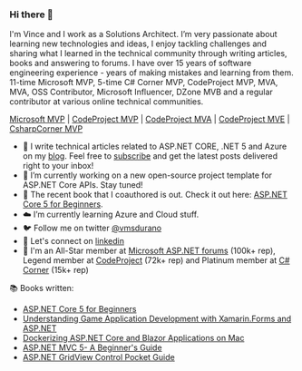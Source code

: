 ### Hi there 👋
I'm Vince and I work as a Solutions Architect. I’m very passionate about learning new technologies and ideas, I enjoy tackling challenges and sharing what I learned in the technical community through writing articles, books and answering to forums. I have over 15 years of software engineering experience - years of making mistakes and learning from them. 11-time Microsoft MVP, 5-time C# Corner MVP, CodeProject MVP, MVA, MVA, OSS Contributor, Microsoft Influencer, DZone MVB and a regular contributor at various online technical communities.

<a href="https://mvp.microsoft.com/en-us/PublicProfile/4025491">Microsoft MVP</a> |
<a href="https://www.codeproject.com/Members/ProudMonkey">CodeProject MVP</a> |
<a href="https://www.codeproject.com/Members/ProudMonkey">CodeProject MVA</a> |
<a href="https://www.codeproject.com/Members/ProudMonkey">CodeProject MVE</a> |
<a href="https://www.c-sharpcorner.com/members/vincent-maverick-durano">CsharpCorner MVP </a>

- :pencil: I write technical articles related to ASP.NET CORE, .NET 5 and Azure on my [blog](https://vmsdurano.com). Feel free to [subscribe](https://vmsdurano.com/#subscribe) and get the latest posts delivered right to your inbox!
- 🔭 I’m currently working on a new open-source project template for ASP.NET Core APIs. Stay tuned!
- :blue_book: The recent book that I coauthored is out. Check it out here: [ASP.NET Core 5 for Beginners](https://vmsdurano.com/new-book-released-asp-net-core-5-for-beginners/).
- :cloud: I’m currently learning Azure and Cloud stuff. 
- :bird: Follow me on twitter [@vmsdurano](https://twitter.com/vmsdurano)
- :link: Let's connect on [linkedin](https://www.linkedin.com/in/vmsdurano/)
- :school: I'm an All-Star member at [Microsoft ASP.NET forums](https://forums.asp.net/members/vinz.aspx) (100k+ rep), Legend member at [CodeProject](https://www.codeproject.com/Members/ProudMonkey) (72k+ rep) and Platinum member at [C# Corner](https://www.c-sharpcorner.com/members/vincent-maverick-durano) (15k+ rep)

:books: Books written:
* [ASP.NET Core 5 for Beginners](https://www.packtpub.com/product/asp-net-core-5-for-beginners/9781800567184?fbclid=IwAR2sCOmLDRctAiV_nmgvsXx2D2yVIMB_xRIXB4yomVAsYOnaJQgaBTOLbuc)
* [Understanding Game Application Development with Xamarin.Forms and ASP.NET](https://www.apress.com/us/book/9781484242636)
* [Dockerizing ASP.NET Core and Blazor Applications on Mac](https://www.c-sharpcorner.com/ebooks/dockerizing-asp-net-core-and-blazor-applications-on-mac)
* [ASP.NET MVC 5- A Beginner's Guide](https://www.c-sharpcorner.com/ebooks/asp-net-mvc-5-a-beginner-s-guide)
* [ASP.NET GridView Control Pocket Guide](https://www.c-sharpcorner.com/ebooks/asp-dot-net-gridview-control-pocket-guide)

